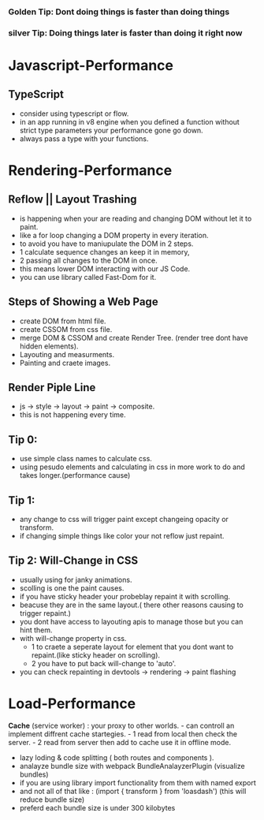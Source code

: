 ### Golden Tip:  __Dont doing things is faster than doing things__
### silver Tip:  __Doing things later is faster than doing it right now__

# Javascript-Performance
## TypeScript

 - consider using typescript or flow.
 - in an app running in v8 engine when you defined a function without strict type parameters your performance gone go down.
 - always pass a type with your functions.

# Rendering-Performance
## Reflow || Layout Trashing

- is happening when your are reading and changing DOM without let it to paint.
- like a for loop changing a DOM property in every iteration.
- to avoid you have to maniupulate the DOM in 2 steps.
- 1 calculate sequence changes an keep it in memory,
- 2 passing all changes to the DOM in once.
- this means lower DOM interacting with our JS Code.
- you can use library called Fast-Dom for it.


## Steps of Showing a Web Page

 - create DOM from html file.
 - create CSSOM from css file.
 - merge DOM & CSSOM and create Render Tree. (render tree dont have hidden elements).
 - Layouting and measurments.
 - Painting and craete images.

## Render Piple Line
 - js -> style -> layout -> paint -> composite.
 - this is not happening every time.

## Tip 0:
 - use simple class names to calculate css.
 - using pesudo elements and calculating in css in more work to do and takes longer.(performance cause)


## Tip 1:
 - any change to css will trigger paint except changeing opacity or transform.
 - if changing simple things like color your not reflow just repaint.

## Tip 2: Will-Change in CSS
 - usually using for janky animations.
 - scolling is one the paint causes.
 - if you have sticky header your probeblay repaint it with scrolling.
 - beacuse they are in the same layout.( there other reasons causing to trigger repaint.)
 - you dont have access to layouting apis to manage those but you can hint them.
 - with will-change property in css.
   - 1 to craete a seperate layout for element that you dont want to repaint.(like sticky header on scrolling).
   - 2 you have to put back will-change to 'auto'.
 - you can check repainting in devtools -> rendering -> paint flashing


# Load-Performance

  __Cache__ (service worker) : your proxy to other worlds.
    - can controll an implement diffrent cache startegies.
    - 1 read from local then check the server.
    - 2 read from server then add to cache use it in offline mode.
    
 - lazy loding & code splitting ( both routes and components ).
 - analayze bundle size with webpack BundleAnalayzerPlugin (visualize bundles)
 - if you are using library import functionality from them with named export
 - and not all of that like :  (import { transform } from 'loasdash') (this will reduce bundle size)
 - preferd each bundle size is under 300 kilobytes
